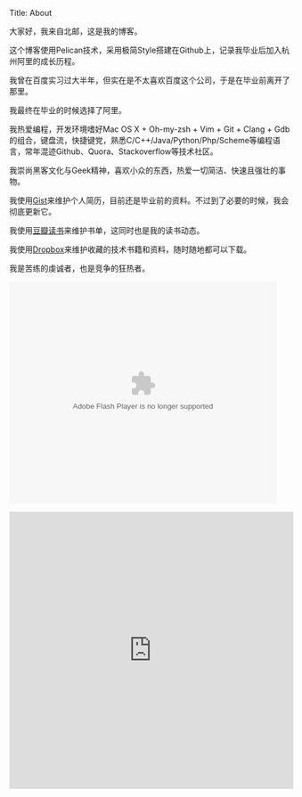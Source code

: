 Title: About

大家好，我来自北邮，这是我的博客。

这个博客使用Pelican技术，采用极简Style搭建在Github上，记录我毕业后加入杭州阿里的成长历程。

我曾在百度实习过大半年，但实在是不太喜欢百度这个公司，于是在毕业前离开了那里。

我最终在毕业的时候选择了阿里。

我热爱编程，开发环境嗜好Mac OS X + Oh-my-zsh + Vim + Git + Clang + Gdb的组合，键盘流，快捷键党，熟悉C/C++/Java/Python/Php/Scheme等编程语言，常年混迹Github、Quora、Stackoverflow等技术社区。

我崇尚黑客文化与Geek精神，喜欢小众的东西，热爱一切简洁、快速且强壮的事物。

我使用[Gist](https://gist.github.com/lizherui/6184006)来维护个人简历，目前还是毕业前的资料。不过到了必要的时候，我会彻底更新它。

我使用[豆瓣读书](http://book.douban.com/people/lizherui)来维护书单，这同时也是我的读书动态。

我使用[Dropbox](https://www.dropbox.com/sh/4wweu1f2wd60epg/Sv-EQzFhfw)来维护收藏的技术书籍和资料，随时随地都可以下载。

我是苦练的虔诚者，也是竞争的狂热者。

<embed src="http://player.youku.com/player.php/sid/XMzkyNzAxMjg0/v.swf" allowFullScreen="true" quality="high" width="480" height="400" align="middle" allowScriptAccess="always" flashvars="isAutoPlay=true&showAd=0" type="application/x-shockwave-flash"></embed>

<iframe height=498 width=510 src="http://player.youku.com/embed/XNTQ2MzMwOTY0" frameborder=0 allowfullscreen></iframe>